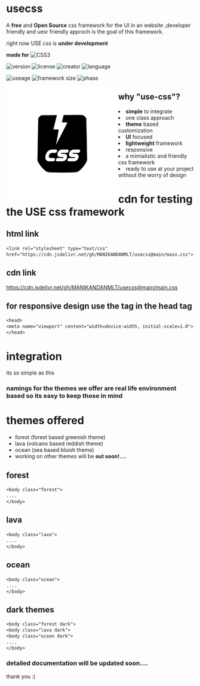 # usecss

A **free** and **Open Source** css framework for the UI in an website ,developer friendly and uesr friendly approch is the goal of this framework. 

right now USE css is **under development**

**made for**
![CSS3](https://img.shields.io/badge/css3-%231572B6.svg?style=for-the-badge&logo=css3&logoColor=white)

![version](https://img.shields.io/badge/version-0.3-blue)
![license](https://img.shields.io/badge/license-MIT-reen)
![creator](https://img.shields.io/badge/creator-Manikandan.S-yellow)
![language](https://img.shields.io/badge/language-css-purple)

![useage](https://img.shields.io/badge/useage-OpenSource-white)
![framework size](https://img.shields.io/badge/framework.size-24kb-red)
![phase](https://img.shields.io/badge/phase-development-orange)

<img align="left" width="300" height="300" src="usecsslogo.png" margin="20px">

## why "use-css"?

<li> <b>simple</b> to integrate </li>
<li> one class approach </li>
<li> <b>theme</b> based customization</li>
<li> <b>UI</b> focused </li>
<li> <b>lightweight</b> framework </li>
<li> responsive </li>
<li> a mimialistic and friendly css framework </li> 
<li> ready to use at your project without the worry of design</li>




# cdn for testing the USE css framework

## html link 
```
<link rel="stylesheet" type="text/css" href="https://cdn.jsdelivr.net/gh/MANIKANDANMLT/usecss@main/main.css">
```
## cdn link
https://cdn.jsdelivr.net/gh/MANIKANDANMLT/usecss@main/main.css


## for responsive design use the **<META> tag** in the head tag
```
<head>
<meta name="viewport" content="width=device-width, initial-scale=1.0">
</head>
```
# integration

its so simple as this

### namings for the themes we offer are real life environment based so its easy to keep those in mind

# themes offered

- forest  (forest based greenish theme)
- lava    (volcano based reddish theme)
- ocean   (sea based bluish theme)
- working on other themes will be **out soon!....**

## forest
```
<body class="forest">
....
</body>
```

## lava
```
<body class="lava">
....
</body>
```

## ocean
```
<body class="ocean">
....
</body>
```

## dark themes
```
<body class="forest dark">
<body class="lava dark">
<body class="ocean dark">
....
</body>
```

### detailed documentation will be updated soon....

thank you :)
